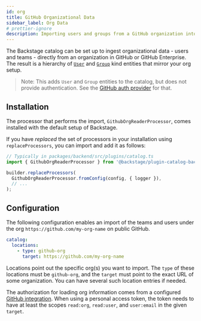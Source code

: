 ```yaml
---
id: org
title: GitHub Organizational Data
sidebar_label: Org Data
# prettier-ignore
description: Importing users and groups from a GitHub organization into Backstage
---
```


The Backstage catalog can be set up to ingest organizational data - users and
teams - directly from an organization in GitHub or GitHub Enterprise. The result
is a hierarchy of
[`User`](../../features/software-catalog/descriptor-format.md#kind-user) and
[`Group`](../../features/software-catalog/descriptor-format.md#kind-group) kind
entities that mirror your org setup.

> Note: This adds `User` and `Group` entities to the catalog, but does not
> provide authentication. See the
> [GitHub auth provider](../../auth/github/provider.md) for that.

## Installation

The processor that performs the import, `GithubOrgReaderProcessor`, comes
installed with the default setup of Backstage.

If you have _replaced_ the set of processors in your installation using
`replaceProcessors`, you can import and add it as follows:

```ts
// Typically in packages/backend/src/plugins/catalog.ts
import { GithubOrgReaderProcessor } from '@backstage/plugin-catalog-backend';

builder.replaceProcessors(
  GithubOrgReaderProcessor.fromConfig(config, { logger }),
  // ...
);
```

## Configuration

The following configuration enables an import of the teams and users under the
org `https://github.com/my-org-name` on public GitHub.

```yaml
catalog:
  locations:
    - type: github-org
      target: https://github.com/my-org-name
```

Locations point out the specific org(s) you want to import. The `type` of these
locations must be `github-org`, and the `target` must point to the exact URL of
some organization. You can have several such location entries if needed.

The authorization for loading org information comes from a configured
[GitHub integration](locations.md#configuration). When using a personal access
token, the token needs to have at least the scopes `read:org`, `read:user`, and
`user:email` in the given `target`.
